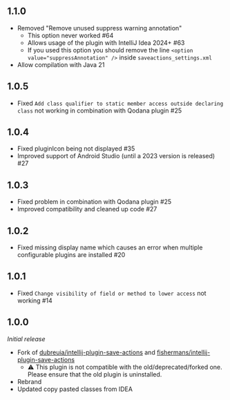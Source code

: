 ## 1.1.0
* Removed "Remove unused suppress warning annotation"
  * This option never worked #64
  * Allows usage of the plugin with IntelliJ Idea 2024+ #63
  * If you used this option you should remove the line ``<option value="suppressAnnotation" />`` inside ``saveactions_settings.xml``
* Allow compilation with Java 21

## 1.0.5
* Fixed ``Add class qualifier to static member access outside declaring class`` not working in combination with Qodana plugin #25

## 1.0.4
* Fixed pluginIcon being not displayed #35
* Improved support of Android Studio (until a 2023 version is released) #27

## 1.0.3
* Fixed problem in combination with Qodana plugin #25
* Improved compatibility and cleaned up code #27

## 1.0.2
* Fixed missing display name which causes an error when multiple configurable plugins are installed #20

## 1.0.1
* Fixed ``Change visibility of field or method to lower access`` not working #14

## 1.0.0
<i>Initial release</i>
* Fork of [dubreuia/intellij-plugin-save-actions](https://github.com/dubreuia/intellij-plugin-save-actions) and [fishermans/intellij-plugin-save-actions](https://github.com/fishermans/intellij-plugin-save-actions)
  * ⚠️ This plugin is not compatible with the old/deprecated/forked one.<br/>Please ensure that the old plugin is uninstalled.
* Rebrand
* Updated copy pasted classes from IDEA

